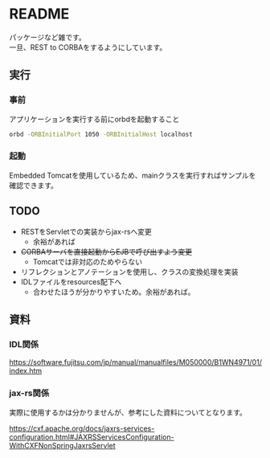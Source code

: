 # README

パッケージなど雑です。  
一旦、REST to CORBAをするようにしています。  

## 実行

### 事前
アプリケーションを実行する前にorbdを起動すること
```sh
orbd -ORBInitialPort 1050 -ORBInitialHost localhost
```

### 起動
Embedded Tomcatを使用しているため、mainクラスを実行すればサンプルを確認できます。

## TODO

- RESTをServletでの実装からjax-rsへ変更
  - 余裕があれば
- ~~CORBAサーバを直接起動からEJBで呼び出すよう変更~~
  - Tomcatでは非対応のためやらない
- リフレクションとアノテーションを使用し、クラスの変換処理を実装
- IDLファイルをresources配下へ
  - 合わせたほうが分かりやすいため。余裕があれば。

## 資料

### IDL関係
<https://software.fujitsu.com/jp/manual/manualfiles/M050000/B1WN4971/01/index.htm>

### jax-rs関係

実際に使用するかは分かりませんが、参考にした資料についてとなります。

<https://cxf.apache.org/docs/jaxrs-services-configuration.html#JAXRSServicesConfiguration-WithCXFNonSpringJaxrsServlet>